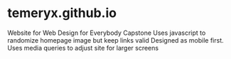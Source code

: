 # temeryx.github.io
Website for Web Design for Everybody Capstone
Uses javascript to randomize homepage image but keep links valid
Designed as mobile first.  Uses media queries to adjust site for larger screens 
